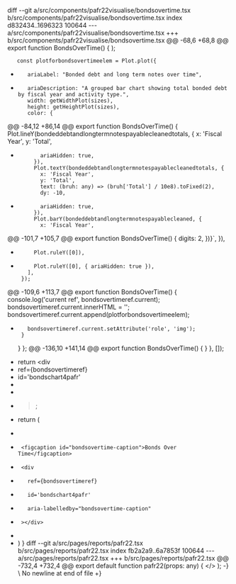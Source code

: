 diff --git a/src/components/pafr22visualise/bondsovertime.tsx b/src/components/pafr22visualise/bondsovertime.tsx
index d832434..1696323 100644
--- a/src/components/pafr22visualise/bondsovertime.tsx
+++ b/src/components/pafr22visualise/bondsovertime.tsx
@@ -68,6 +68,8 @@ export function BondsOverTime() {
         );
 
       const plotforbondsovertimeelem = Plot.plot({
+        ariaLabel: "Bonded debt and long term notes over time",
+        ariaDescription: "A grouped bar chart showing total bonded debt by fiscal year and activity type.",
         width: getWidthPlot(sizes),
         height: getHeightPlot(sizes),
         color: {
@@ -84,12 +86,14 @@ export function BondsOverTime() {
           Plot.lineY(bondeddebtandlongtermnotespayablecleanedtotals, {
             x: 'Fiscal Year',
             y: 'Total',
+            ariaHidden: true,
           }),
           Plot.textY(bondeddebtandlongtermnotespayablecleanedtotals, {
             x: 'Fiscal Year',
             y: 'Total',
             text: (bruh: any) => (bruh['Total'] / 10e8).toFixed(2),
             dy: -10,
+            ariaHidden: true,
           }),
           Plot.barY(bondeddebtandlongtermnotespayablecleaned, {
             x: 'Fiscal Year',
@@ -101,7 +105,7 @@ export function BondsOverTime() {
                 digits: 2,
               })}`,
           }),
-          Plot.ruleY([0]),
+          Plot.ruleY([0], { ariaHidden: true }),
         ],
       });
 
@@ -109,6 +113,7 @@ export function BondsOverTime() {
         console.log('current ref', bondsovertimeref.current);
         bondsovertimeref.current.innerHTML = '';
         bondsovertimeref.current.append(plotforbondsovertimeelem);
+        bondsovertimeref.current.setAttribute('role', 'img');
       }
     }
   };
@@ -136,10 +141,14 @@ export function BondsOverTime() {
     }
   }, []);
 
-  return <div 
-    ref={bondsovertimeref} 
-    id='bondschart4pafr'
-
-
-  ></div>;
+  return (
+    <figure>
+      <figcaption id="bondsovertime-caption">Bonds Over Time</figcaption>
+      <div
+        ref={bondsovertimeref}
+        id='bondschart4pafr'
+        aria-labelledby="bondsovertime-caption"
+      ></div>
+    </figure>
+  )
 }
diff --git a/src/pages/reports/pafr22.tsx b/src/pages/reports/pafr22.tsx
index fb2a2a9..6a7853f 100644
--- a/src/pages/reports/pafr22.tsx
+++ b/src/pages/reports/pafr22.tsx
@@ -732,4 +732,4 @@ export default function pafr22(props: any) {
       </Layout>
     </>
   );
-}
\ No newline at end of file
+}
